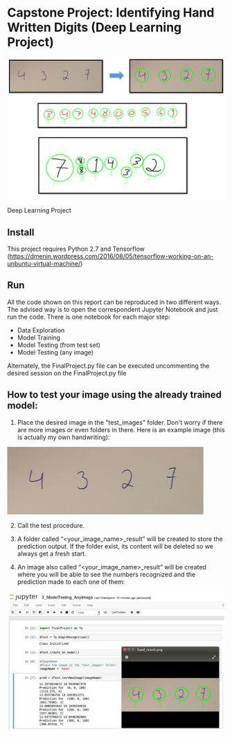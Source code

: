 # Capstone Project:  Identifying Hand Written Digits (Deep Learning Project)

![](DeepLearning//images//cover.png)


Deep Learning Project

## Install

This project requires Python 2.7 and Tensorflow (https://dmenin.wordpress.com/2016/08/05/tensorflow-working-on-an-unbuntu-virtual-machine/)


## Run

All the code shown on this report can be reproduced in two different ways. The advised way is to open the correspondent Jupyter Notebook and just run the code. There is one notebook for each major step: 

* Data Exploration
* Model Training
* Model Testing (from test set)
* Model Testing (any image)

Alternately, the FinalProject.py file can be executed uncommenting the desired session on the FinalProject.py file 

## How to test your image using the already trained model:

1) Place the desired image in the "test_images" folder. Don't worry if there are more images or even folders in there. Here is an example image (this is actually my own handwriting):
 
 ![](DeepLearning//images//hand.png)

2) Call the test procedure. 

3) A folder called “<your_image_name>_result” will be created to store the prediction output. If the folder exist, its content will be deleted so we always get a fresh start.
 
4) An image also called “<your_image_name>_result” will be created where you will be able to see the numbers recognized and the prediction made to each one of them:

![](DeepLearning//images//hand_result.png)
